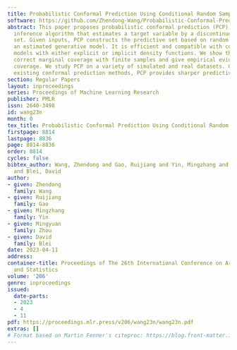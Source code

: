 ```yaml
---
title: Probabilistic Conformal Prediction Using Conditional Random Samples
software: https://github.com/Zhendong-Wang/Probabilistic-Conformal-Prediction
abstract: This paper proposes probabilistic conformal prediction (PCP), a predictive
  inference algorithm that estimates a target variable by a discontinuous predictive
  set. Given inputs, PCP constructs the predictive set based on random samples from
  an estimated generative model. It is efficient and compatible with conditional generative
  models with either explicit or implicit density functions. We show that PCP guarantees
  correct marginal coverage with finite samples and give empirical evidence of conditional
  coverage. We study PCP on a variety of simulated and real datasets. Compared to
  existing conformal prediction methods, PCP provides sharper predictive sets.
section: Regular Papers
layout: inproceedings
series: Proceedings of Machine Learning Research
publisher: PMLR
issn: 2640-3498
id: wang23n
month: 0
tex_title: Probabilistic Conformal Prediction Using Conditional Random Samples
firstpage: 8814
lastpage: 8836
page: 8814-8836
order: 8814
cycles: false
bibtex_author: Wang, Zhendong and Gao, Ruijiang and Yin, Mingzhang and Zhou, Mingyuan
  and Blei, David
author:
- given: Zhendong
  family: Wang
- given: Ruijiang
  family: Gao
- given: Mingzhang
  family: Yin
- given: Mingyuan
  family: Zhou
- given: David
  family: Blei
date: 2023-04-11
address:
container-title: Proceedings of The 26th International Conference on Artificial Intelligence
  and Statistics
volume: '206'
genre: inproceedings
issued:
  date-parts:
  - 2023
  - 4
  - 11
pdf: https://proceedings.mlr.press/v206/wang23n/wang23n.pdf
extras: []
# Format based on Martin Fenner's citeproc: https://blog.front-matter.io/posts/citeproc-yaml-for-bibliographies/
---
```

